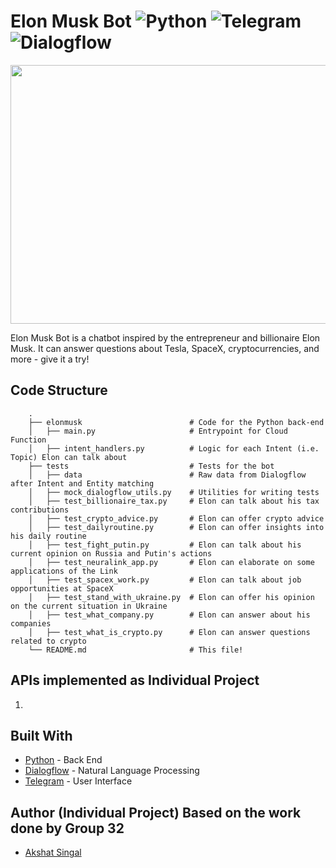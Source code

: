 # Elon Musk Bot ![Python](https://img.shields.io/badge/python-3670A0?logo=python&logoColor=ffdd54) ![Telegram](https://img.shields.io/badge/Telegram-2CA5E0?logo=telegram&logoColor=white) ![Dialogflow](https://img.shields.io/badge/Dialogflow-orange.svg?logo=dialogflow&logoColor=white)

<p align="center"> 
<img width="620" height="414" src="static/img/ElonMusk.png">
</p>

Elon Musk Bot is a chatbot inspired by the entrepreneur and billionaire Elon Musk. It can answer questions about Tesla, SpaceX, cryptocurrencies, and more - give it a try!

## Code Structure

```
    .
    ├── elonmusk                        # Code for the Python back-end
    │   ├── main.py                     # Entrypoint for Cloud Function
    │   ├── intent_handlers.py          # Logic for each Intent (i.e. Topic) Elon can talk about
    ├── tests                           # Tests for the bot
    │   ├── data                        # Raw data from Dialogflow after Intent and Entity matching
    │   ├── mock_dialogflow_utils.py    # Utilities for writing tests
    │   ├── test_billionaire_tax.py     # Elon can talk about his tax contributions
    │   ├── test_crypto_advice.py       # Elon can offer crypto advice
    │   ├── test_dailyroutine.py        # Elon can offer insights into his daily routine
    │   ├── test_fight_putin.py         # Elon can talk about his current opinion on Russia and Putin's actions
    │   ├── test_neuralink_app.py       # Elon can elaborate on some applications of the Link
    │   ├── test_spacex_work.py         # Elon can talk about job opportunities at SpaceX
    │   ├── test_stand_with_ukraine.py  # Elon can offer his opinion on the current situation in Ukraine 
    │   ├── test_what_company.py        # Elon can answer about his companies
    │   ├── test_what_is_crypto.py      # Elon can answer questions related to crypto
    └── README.md                       # This file!
```

## APIs implemented as Individual Project

1. 
## Built With

* [Python](https://www.python.org/) - Back End
* [Dialogflow](https://cloud.google.com/dialogflow/docs) - Natural Language Processing
* [Telegram](https://telegram.org/) - User Interface

## Author (Individual Project) Based on the work done by Group 32

* [Akshat Singal](https://github.com/aksingal-dev)